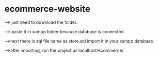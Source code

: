 # ecommerce-website

--> just need to download the folder.




-->.paste it in xampp folder because database is connected.  




-->next there is sql file name as store.sql import it in your xampp database.  





-->after importing, run the project as localhost/ecommerce/




